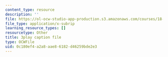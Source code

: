 ```yaml
---
content_type: resource
description: ''
file: https://ol-ocw-studio-app-production.s3.amazonaws.com/courses/18-01sc-single-variable-calculus-fall-2010/0c180ef4a2a8aae86182d46259bde2e3_aWV4khIBvCM.srt
file_type: application/x-subrip
learning_resource_types: []
resourcetype: Other
title: 3play caption file
type: OCWFile
uid: 0c180ef4-a2a8-aae8-6182-d46259bde2e3
---
```

